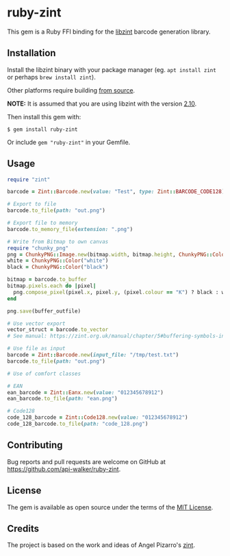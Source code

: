 # ruby-zint

This gem is a Ruby FFI binding for the [libzint](http://www.zint.org.uk) barcode generation library.

## Installation

Install the libzint binary with your package manager (eg. `apt install zint` or perhaps `brew install zint`).

Other platforms require building [from source](https://www.zint.org.uk/manual/chapter/2).

**NOTE:** It is assumed that you are using libzint with the version [2.10](https://sourceforge.net/projects/zint/files/zint/2.10.0/).

Then install this gem with:

```
$ gem install ruby-zint
```

Or include `gem "ruby-zint"` in your Gemfile.

## Usage

```ruby
require "zint"

barcode = Zint::Barcode.new(value: "Test", type: Zint::BARCODE_CODE128)

# Export to file
barcode.to_file(path: "out.png")

# Export file to memory
barcode.to_memory_file(extension: ".png")

# Write from Bitmap to own canvas
require "chunky_png"
png = ChunkyPNG::Image.new(bitmap.width, bitmap.height, ChunkyPNG::Color::TRANSPARENT)
white = ChunkyPNG::Color("white")
black = ChunkyPNG::Color("black")

bitmap = barcode.to_buffer
bitmap.pixels.each do |pixel|
  png.compose_pixel(pixel.x, pixel.y, (pixel.colour == "K") ? black : white)
end

png.save(buffer_outfile)

# Use vector export
vector_struct = barcode.to_vector
# See manual: https://zint.org.uk/manual/chapter/5#buffering-symbols-in-memory-vector

# Use file as input
barcode = Zint::Barcode.new(input_file: "/tmp/test.txt")
barcode.to_file(path: "out.png")

# Use of comfort classes

# EAN
ean_barcode = Zint::Eanx.new(value: "012345678912")
ean_barcode.to_file(path: "ean.png")

# Code128
code_128_barcode = Zint::Code128.new(value: "012345678912")
code_128_barcode.to_file(path: "code_128.png")

```

## Contributing

Bug reports and pull requests are welcome on GitHub at https://github.com/api-walker/ruby-zint.

## License

The gem is available as open source under the terms of the [MIT License](https://opensource.org/licenses/MIT).

## Credits
The project is based on the work and ideas of Angel Pizarro's [zint](https://github.com/delagoya/zint).
